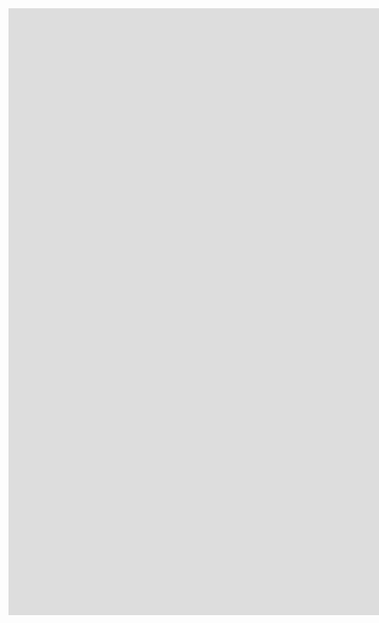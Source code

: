 <iframe src="https://weseemahmed.shinyapps.io/cluster-map/" scrolling="auto"  frameborder="0" style="width:1600px;height:1200px;padding:0;"></iframe>


